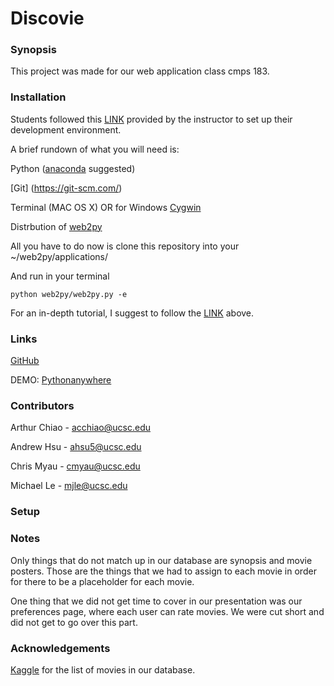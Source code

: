 # Discovie

### Synopsis
This project was made for our web application class cmps 183. 

### Installation

Students followed this [LINK](https://sites.google.com/a/ucsc.edu/luca/classes/cmps-183-hypermedia-and-the-web/cmps-183-environment-installation-instructions) provided by the instructor to set up their development environment. 

A brief rundown of what you will need is:

Python ([anaconda](https://store.continuum.io/cshop/anaconda/) suggested)

[Git] (https://git-scm.com/)

Terminal (MAC OS X) OR for Windows [Cygwin](https://cygwin.com/index.html)

Distrbution of [web2py](http://www.web2py.com/examples/static/web2py_src.zip)

All you have to do now is clone this repository into your ~/web2py/applications/

And run in your terminal

```
python web2py/web2py.py -e
```

For an in-depth tutorial, I suggest to follow the [LINK](https://sites.google.com/a/ucsc.edu/luca/classes/cmps-183-hypermedia-and-the-web/cmps-183-environment-installation-instructions) above.

### Links
[GitHub](https://github.com/acchiao/discovie)

DEMO: [Pythonanywhere](http://discovie.pythonanywhere.com/)

### Contributors
Arthur Chiao - acchiao@ucsc.edu

Andrew Hsu - ahsu5@ucsc.edu

Chris Myau - cmyau@ucsc.edu

Michael Le - mjle@ucsc.edu

### Setup


### Notes
Only things that do not match up in our database are synopsis and movie posters.
Those are the things that we had to assign to each movie in order for there to be a placeholder for each movie.

One thing that we did not get time to cover in our presentation was our preferences page, where each user can rate 
movies. We were cut short and did not get to go over this part.

### Acknowledgements
[Kaggle](https://www.kaggle.com/deepmatrix/imdb-5000-movie-dataset) for the list of movies in our database.
